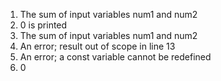 1. The sum of input variables num1 and num2
2. 0 is printed
3. The sum of input variables num1 and num2
4. An error; result out of scope in line 13
5. An error; a const variable cannot be redefined
6. 0